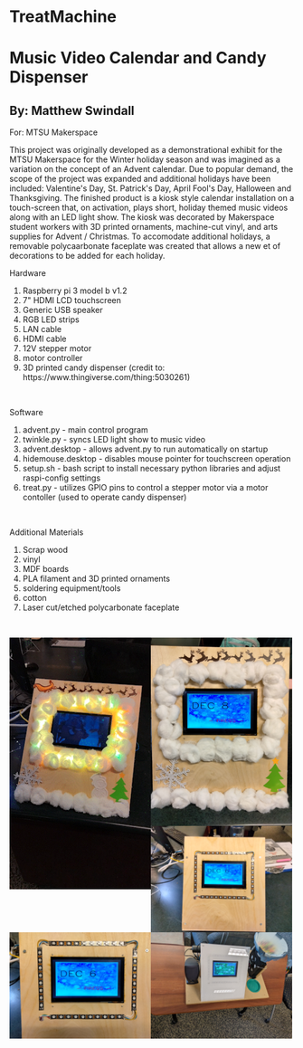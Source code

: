 # TreatMachine

<h1>Music Video Calendar and Candy Dispenser</h1>

<h2>By: Matthew Swindall</h2>

  For: MTSU Makerspace
  
  This project was originally developed as a demonstrational exhibit for the MTSU Makerspace for the Winter holiday season and was imagined as a variation on the concept of an Advent calendar. Due to popular demand, the scope of the project was expanded and additional holidays have been included: Valentine's Day, St. Patrick's Day, April Fool's Day, Halloween and Thanksgiving. The finished product is a kiosk style calendar installation on a touch-screen that, on activation, plays short, holiday themed music videos along with an LED light show. The kiosk was decorated by Makerspace student workers with 3D printed ornaments, machine-cut vinyl, and arts supplies for Advent / Christmas. To accomodate additional holidays, a removable polycaarbonate faceplate was created that allows a new et of decorations to be added for each holiday.

Hardware

  <ol>
  <li>Raspberry pi 3 model b v1.2</li>
  <li>7" HDMI LCD touchscreen
  <li>Generic USB speaker</li>
  <li>RGB LED strips</li>
  <li>LAN cable</li>
  <li>HDMI cable</li>
  <li>12V stepper motor</li>
  <li>motor controller</li>
  <li>3D printed candy dispenser (credit to: https://www.thingiverse.com/thing:5030261)</li>
  </ol>
  <br>
  
Software

  <ol>
  <li>advent.py - main control program</li>
  <li>twinkle.py - syncs LED light show to music video</li>
  <li>advent.desktop - allows advent.py to run automatically on startup</li>
  <li>hidemouse.desktop - disables mouse pointer for touchscreen operation</li>
  <li>setup.sh - bash script to install necessary python libraries and adjust raspi-config settings</li>
  <li>treat.py - utilizes GPIO pins to control a stepper motor via a motor contoller (used to operate candy dispenser)</li>
  </ol>
  <br>
    
Additional Materials
    
  <ol>
  <li>Scrap wood</li>
  <li>vinyl</li>
  <li>MDF boards</li>
  <li>PLA filament and 3D printed ornaments</li>
  <li>soldering equipment/tools</li>
  <li>cotton</li>
  <li>Laser cut/etched polycarbonate faceplate</li>
  </ol>
  <br>
    
<a><img src="./Documentation/Advent.gif" align="left" height="445" width="250" ></a>
<a><img src="./Documentation/1.png" align="left" height="333" width="250" ></a>
<a><img src="./Documentation/2.png" align="left" height="188" width="250" ></a>
<a><img src="./Documentation/3.png" align="left" height="188" width="250" ></a>
<a><img src="./Documentation/PXL_20230316_192544190.jpg" align="left" height="188" width="250" ></a>
